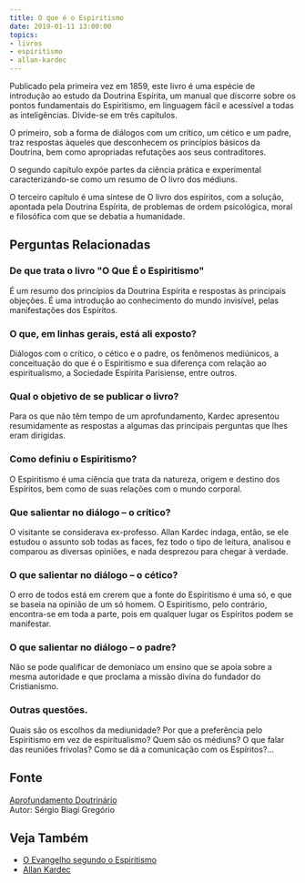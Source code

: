 ```yaml
---
title: O que é o Espiritismo
date: 2019-01-11 13:00:00
topics: 
- livros
- espiritismo
- allan-kardec
---
```


Publicado pela primeira vez em 1859, este livro é uma espécie de introdução ao
estudo da Doutrina Espírita, um manual que discorre sobre os pontos fundamentais
do Espiritismo, em linguagem fácil e acessível a todas as inteligências.
Divide-se em três capítulos.

O primeiro, sob a forma de diálogos com um crítico,
um cético e um padre, traz respostas àqueles que desconhecem os princípios
básicos da Doutrina, bem como apropriadas refutações aos seus contraditores.

O segundo capítulo expõe partes da ciência prática e experimental
caracterizando-se como um resumo de O livro dos médiuns. 

O terceiro capítulo é uma síntese de O livro dos espíritos, com a solução,
apontada pela Doutrina Espírita, de problemas de ordem psicológica, moral e
filosófica com que se debatia a humanidade.



## Perguntas Relacionadas

### De que trata o livro "O Que É o Espiritismo"

É um resumo dos princípios da Doutrina Espírita e respostas às
principais objeções. É uma introdução ao conhecimento do mundo
invisível, pelas manifestações dos Espíritos.

### O que, em linhas gerais, está ali exposto?
Diálogos com o crítico, o cético e o padre, os fenômenos mediúnicos, a
conceituação do que é o Espiritismo e sua diferença com relação ao
espiritualismo, a Sociedade Espírita Parisiense, entre outros.

### Qual o objetivo de se publicar o livro?
Para os que não têm tempo de um aprofundamento, Kardec apresentou
resumidamente as respostas a algumas das principais perguntas que lhes
eram dirigidas.

### Como definiu o Espiritismo?
O Espiritismo é uma ciência que trata da natureza, origem e destino dos
Espíritos, bem como de suas relações com o mundo corporal.

### Que salientar no diálogo – o crítico?
O visitante se considerava ex-professo. Allan Kardec indaga, então, se
ele estudou o assunto sob todas as faces, fez todo o tipo de leitura,
analisou e comparou as diversas opiniões, e nada desprezou para chegar à
verdade.

### O que salientar no diálogo – o cético?
O erro de todos está em crerem que a fonte do Espiritismo é uma só, e
que se baseia na opinião de um só homem. O Espiritismo, pelo contrário,
encontra-se em toda a parte, pois em qualquer lugar os Espíritos podem
se manifestar.

### O que salientar no diálogo – o padre?
Não se pode qualificar de demoníaco um ensino que se apoia sobre a mesma
autoridade e que proclama a missão divina do fundador do Cristianismo.

### Outras questões.

Quais são os escolhos da mediunidade? Por que a preferência pelo
Espiritismo em vez de espiritualismo? Quem são os médiuns? O que falar
das reuniões frívolas? Como se dá a comunicação com os Espíritos?...

## Fonte
[Aprofundamento Doutrinário](https://sites.google.com/view/aprofundamentodoutrinario/o-que-é-o-espiritismo-livro)  
Autor: Sérgio Biagi Gregório

## Veja Também
* [O Evangelho segundo o Espiritismo](/livros/ese)
* [Allan Kardec](bio/allan-kardec)


